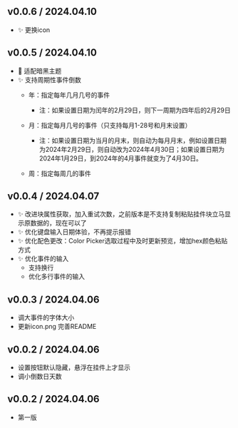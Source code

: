 ## v0.0.6 / 2024.04.10
- ✨ 更换icon


## v0.0.5 / 2024.04.10

- 💄 适配暗黑主题
- ✨ 支持周期性事件倒数
    * 年：指定每年几月几号的事件

      * 注：如果设置日期为闰年的2月29日，则下一周期为四年后的2月29日
    * 月：指定每月几号的事件（只支持每月1-28号和月末设置）

      * 注：如果设置日期为当月的月末，则自动为每月月末，例如设置日期为2024年2月29日，则自动改为2024年4月30日；如果设置日期为2024年1月29日，到2024年的4月事件就变为了4月30日。
    * 周：指定每周几的事件

## v0.0.4 / 2024.04.07
* ✨ 改进块属性获取，加入重试次数，之前版本是不支持复制粘贴挂件块立马显示原数据的，现在可以了
* ✨ 优化键盘输入日期体验，不再提示报错
* ✨ 优化配色更改：Color Picker选取过程中及时更新预览，增加hex颜色粘贴方式
* ✨ 优化事件的输入
  * 支持换行
  * 优化多行事件的输入

## v0.0.3 / 2024.04.06
- 调大事件的字体大小
- 更新icon.png
  完善README

## v0.0.2 / 2024.04.06 
- 设置按钮默认隐藏，悬浮在挂件上才显示
- 调小倒数日天数
## v0.0.2 / 2024.04.06 
- 第一版
